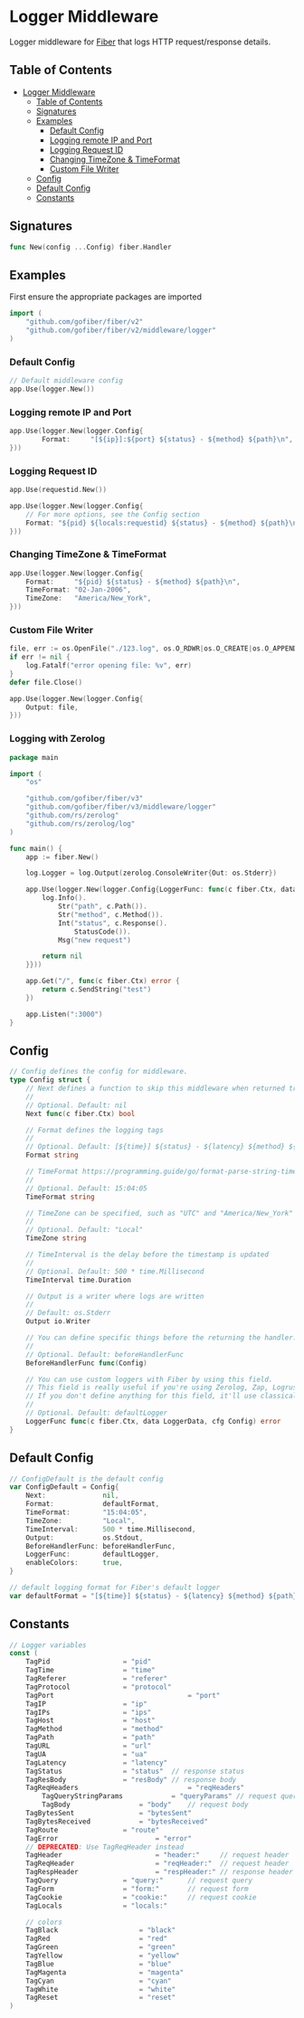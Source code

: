 # Logger Middleware
Logger middleware for [Fiber](https://github.com/gofiber/fiber) that logs HTTP request/response details.

## Table of Contents
- [Logger Middleware](#logger-middleware)
	- [Table of Contents](#table-of-contents)
	- [Signatures](#signatures)
	- [Examples](#examples)
		- [Default Config](#default-config)
		- [Logging remote IP and Port](#logging-remote-ip-and-port)
		- [Logging Request ID](#logging-request-id)
		- [Changing TimeZone & TimeFormat](#changing-timezone--timeformat)
		- [Custom File Writer](#custom-file-writer)
	- [Config](#config)
	- [Default Config](#default-config-1)
	- [Constants](#constants)

## Signatures
```go
func New(config ...Config) fiber.Handler
```

## Examples
First ensure the appropriate packages are imported
```go
import (
	"github.com/gofiber/fiber/v2"
	"github.com/gofiber/fiber/v2/middleware/logger"
)
```

### Default Config
```go
// Default middleware config
app.Use(logger.New())
```

### Logging remote IP and Port

```go
app.Use(logger.New(logger.Config{
        Format:     "[${ip}]:${port} ${status} - ${method} ${path}\n",
}))
```

### Logging Request ID
```go
app.Use(requestid.New())

app.Use(logger.New(logger.Config{
	// For more options, see the Config section
	Format: "${pid} ${locals:requestid} ${status} - ${method} ${path}​\n",
}))
```

### Changing TimeZone & TimeFormat

```go
app.Use(logger.New(logger.Config{
	Format:     "${pid} ${status} - ${method} ${path}\n",
	TimeFormat: "02-Jan-2006",
	TimeZone:   "America/New_York",
}))
```

### Custom File Writer
```go
file, err := os.OpenFile("./123.log", os.O_RDWR|os.O_CREATE|os.O_APPEND, 0666)
if err != nil {
	log.Fatalf("error opening file: %v", err)
}
defer file.Close()

app.Use(logger.New(logger.Config{
	Output: file,
}))
```

### Logging with Zerolog
```go
package main

import (
	"os"

	"github.com/gofiber/fiber/v3"
	"github.com/gofiber/fiber/v3/middleware/logger"
	"github.com/rs/zerolog"
	"github.com/rs/zerolog/log"
)

func main() {
	app := fiber.New()

	log.Logger = log.Output(zerolog.ConsoleWriter{Out: os.Stderr})

	app.Use(logger.New(logger.Config{LoggerFunc: func(c fiber.Ctx, data logger.LoggerData, cfg logger.Config) error {
		log.Info().
			Str("path", c.Path()).
			Str("method", c.Method()).
			Int("status", c.Response().
				StatusCode()).
			Msg("new request")

		return nil
	}}))

	app.Get("/", func(c fiber.Ctx) error {
		return c.SendString("test")
	})

	app.Listen(":3000")
}
```

## Config
```go
// Config defines the config for middleware.
type Config struct {
	// Next defines a function to skip this middleware when returned true.
	//
	// Optional. Default: nil
	Next func(c fiber.Ctx) bool

	// Format defines the logging tags
	//
	// Optional. Default: [${time}] ${status} - ${latency} ${method} ${path}\n
	Format string

	// TimeFormat https://programming.guide/go/format-parse-string-time-date-example.html
	//
	// Optional. Default: 15:04:05
	TimeFormat string

	// TimeZone can be specified, such as "UTC" and "America/New_York" and "Asia/Chongqing", etc
	//
	// Optional. Default: "Local"
	TimeZone string

	// TimeInterval is the delay before the timestamp is updated
	//
	// Optional. Default: 500 * time.Millisecond
	TimeInterval time.Duration

	// Output is a writer where logs are written
	//
	// Default: os.Stderr
	Output io.Writer

	// You can define specific things before the returning the handler: colors, template, etc.
	//
	// Optional. Default: beforeHandlerFunc
	BeforeHandlerFunc func(Config)

	// You can use custom loggers with Fiber by using this field.
	// This field is really useful if you're using Zerolog, Zap, Logrus, apex/log etc.
	// If you don't define anything for this field, it'll use classical logger of Fiber.
	//
	// Optional. Default: defaultLogger
	LoggerFunc func(c fiber.Ctx, data LoggerData, cfg Config) error
}
```

## Default Config
```go
// ConfigDefault is the default config
var ConfigDefault = Config{
	Next:              nil,
	Format:            defaultFormat,
	TimeFormat:        "15:04:05",
	TimeZone:          "Local",
	TimeInterval:      500 * time.Millisecond,
	Output:            os.Stdout,
	BeforeHandlerFunc: beforeHandlerFunc,
	LoggerFunc:        defaultLogger,
	enableColors:      true,
}

// default logging format for Fiber's default logger
var defaultFormat = "[${time}] ${status} - ${latency} ${method} ${path}\n"
```

## Constants
```go
// Logger variables
const (
	TagPid					= "pid"
	TagTime					= "time"
	TagReferer				= "referer"
	TagProtocol				= "protocol"
	TagPort                                 = "port"
	TagIP					= "ip"
	TagIPs					= "ips"
	TagHost					= "host"
	TagMethod				= "method"
	TagPath					= "path"
	TagURL					= "url"
	TagUA					= "ua"
	TagLatency				= "latency"
	TagStatus				= "status"	// response status
	TagResBody				= "resBody"	// response body
	TagReqHeaders                           = "reqHeaders"
        TagQueryStringParams			= "queryParams"	// request query parameters
        TagBody					= "body"	// request body
	TagBytesSent				= "bytesSent"
	TagBytesReceived			= "bytesReceived"
	TagRoute				= "route"
	TagError                		= "error"
	// DEPRECATED: Use TagReqHeader instead
	TagHeader               		= "header:"     // request header
	TagReqHeader            		= "reqHeader:"  // request header
	TagRespHeader           		= "respHeader:" // response header
	TagQuery				= "query:"      // request query
	TagForm					= "form:"       // request form
	TagCookie				= "cookie:"     // request cookie
	TagLocals				= "locals:"

	// colors
	TagBlack        			= "black"
	TagRed           			= "red"
	TagGreen        			= "green"
	TagYellow        			= "yellow"
	TagBlue          			= "blue"
	TagMagenta       			= "magenta"
	TagCyan          			= "cyan"
	TagWhite         			= "white"
	TagReset         			= "reset"
)
```
